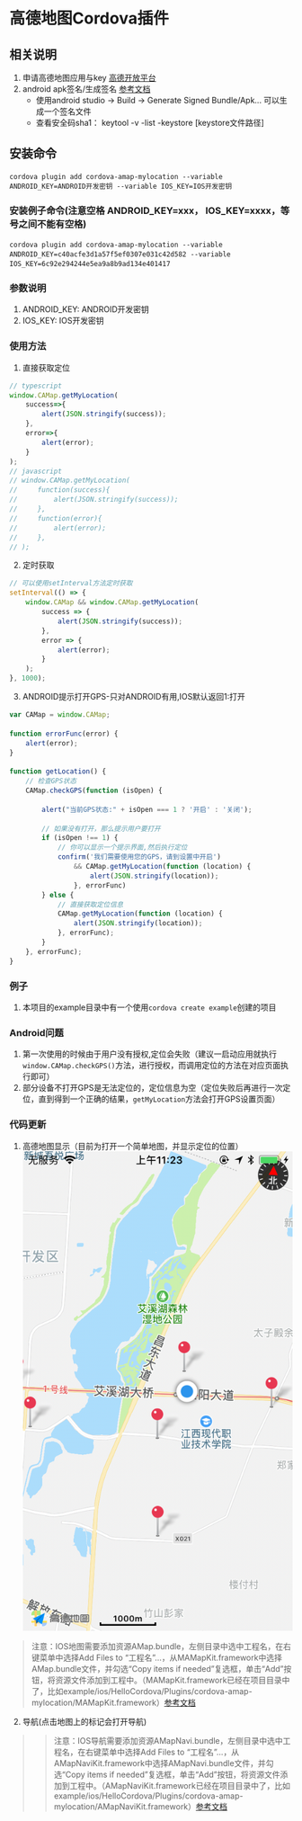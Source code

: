 # 高德地图Cordova插件

## 相关说明
1. 申请高德地图应用与key [高德开放平台](https://lbs.amap.com)
2. android apk签名/生成签名 [参考文档](https://lbs.amap.com/faq/top/hot-questions/249)
    * 使用android studio -> Build -> Generate Signed Bundle/Apk... 可以生成一个签名文件
    * 查看安全码sha1： keytool -v -list -keystore [keystore文件路径]

## 安装命令
`cordova plugin add cordova-amap-mylocation --variable ANDROID_KEY=ANDROID开发密钥 --variable IOS_KEY=IOS开发密钥`

### 安装例子命令(注意空格 ANDROID_KEY=xxx， IOS_KEY=xxxx，等号之间不能有空格)
`cordova plugin add cordova-amap-mylocation --variable ANDROID_KEY=c40acfe3d1a57f5ef0307e031c42d582 --variable IOS_KEY=6c92e294244e5ea9a8b9ad134e401417`

### 参数说明
1. ANDROID_KEY:   ANDROID开发密钥
2. IOS_KEY:   IOS开发密钥

### 使用方法
1. 直接获取定位
```typescript
// typescript
window.CAMap.getMyLocation(
    success=>{
        alert(JSON.stringify(success));
    },
    error=>{
        alert(error);
    }
);
// javascript
// window.CAMap.getMyLocation(
//     function(success){
//         alert(JSON.stringify(success));
//     },
//     function(error){
//         alert(error);
//     },
// );
```

2. 定时获取
```javascript
// 可以使用setInterval方法定时获取
setInterval(() => {
    window.CAMap && window.CAMap.getMyLocation(
        success => {
            alert(JSON.stringify(success));
        },
        error => {
            alert(error);
        }
    );
}, 1000);
```

3. ANDROID提示打开GPS-只对ANDROID有用,IOS默认返回1:打开
```javascript
var CAMap = window.CAMap;

function errorFunc(error) {
    alert(error);
}

function getLocation() {
    // 检查GPS状态
    CAMap.checkGPS(function (isOpen) {

        alert("当前GPS状态:" + isOpen === 1 ? '开启' : '关闭');

        // 如果没有打开，那么提示用户要打开
        if (isOpen !== 1) {
            // 你可以显示一个提示界面,然后执行定位
            confirm('我们需要使用您的GPS，请到设置中开启')
                && CAMap.getMyLocation(function (location) {
                    alert(JSON.stringify(location));
                }, errorFunc)
        } else {
            // 直接获取定位信息
            CAMap.getMyLocation(function (location) {
                alert(JSON.stringify(location));
            }, errorFunc);
        }
    }, errorFunc);
}
```

### 例子
1. 本项目的example目录中有一个使用`cordova create example`创建的项目

### Android问题
1. 第一次使用的时候由于用户没有授权,定位会失败（建议一启动应用就执行`window.CAMap.checkGPS()`方法，进行授权，而调用定位的方法在对应页面执行即可）
2. 部分设备不打开GPS是无法定位的，定位信息为空（定位失败后再进行一次定位，直到得到一个正确的结果，`getMyLocation`方法会打开GPS设置页面）

### 代码更新
1. 高德地图显示（目前为打开一个简单地图，并显示定位的位置）
![IOS预览图](preview.png)
> 注意：IOS地图需要添加资源AMap.bundle，左侧目录中选中工程名，在右键菜单中选择Add Files to “工程名”…，从MAMapKit.framework中选择AMap.bundle文件，并勾选“Copy items if needed”复选框，单击“Add”按钮，将资源文件添加到工程中。（MAMapKit.framework已经在项目目录中了，比如example/ios/HelloCordova/Plugins/cordova-amap-mylocation/MAMapKit.framework）[参考文档](https://lbs.amap.com/api/ios-sdk/guide/create-project/manual-configuration)
2. 导航(点击地图上的标记会打开导航)
> > 注意：IOS导航需要添加资源AMapNavi.bundle，左侧目录中选中工程名，在右键菜单中选择Add Files to “工程名”…，从AMapNaviKit.framework中选择AMapNavi.bundle文件，并勾选“Copy items if needed”复选框，单击“Add”按钮，将资源文件添加到工程中。（AMapNaviKit.framework已经在项目目录中了，比如example/ios/HelloCordova/Plugins/cordova-amap-mylocation/AMapNaviKit.framework）[参考文档](https://lbs.amap.com/api/ios-sdk/guide/create-project/manual-configuration)
